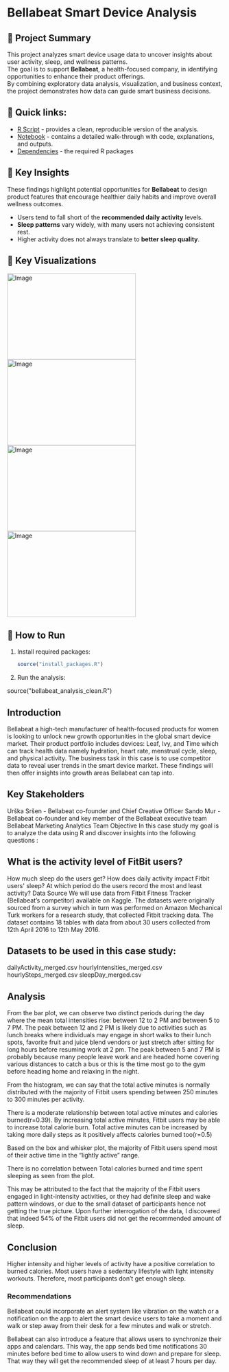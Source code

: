 # Bellabeat Smart Device Analysis

## 📌 Project Summary
This project analyzes smart device usage data to uncover insights about user activity, sleep, and wellness patterns.  
The goal is to support **Bellabeat**, a health-focused company, in identifying opportunities to enhance their product offerings.  
By combining exploratory data analysis, visualization, and business context, the project demonstrates how data can guide smart business decisions.

## 🔗 Quick links:  
- [R Script](bellabeat_analysis_clean.R)  - provides a clean, reproducible version of the analysis.
- [Notebook](how-can-a-wellness-company-play-it-smart.ipynb)  - contains a detailed walk-through with code, explanations, and outputs.
- [Dependencies](install_packages.R)  - the required R packages

## 🔑 Key Insights
These findings highlight potential opportunities for **Bellabeat** to design product features that encourage healthier daily habits and improve overall wellness outcomes.
- Users tend to fall short of the **recommended daily activity** levels.  
- **Sleep patterns** vary widely, with many users not achieving consistent rest.  
- Higher activity does not always translate to **better sleep quality**.  

## 🔑 Key Visualizations
<img width="300" height="200" alt="Image" src="https://github.com/user-attachments/assets/3e5b17b7-219c-412d-935f-59b406f1244b" />

<img width="300" height="200" alt="Image" src="https://github.com/user-attachments/assets/a3c90d1f-96c1-4a43-a4bd-e024a1ce80d8" />

<img width="300" height="200" alt="Image" src="https://github.com/user-attachments/assets/48be28e7-a861-483f-b43f-aa1deabc93bf" />

<img width="300" height="200" alt="Image" src="https://github.com/user-attachments/assets/e29a5852-e002-4261-959b-70796a597ddc" />

## 🚀 How to Run
1. Install required packages:
   ```r
   source("install_packages.R")
2. Run the analysis:

source("bellabeat_analysis_clean.R")


## Introduction
Bellabeat a high-tech manufacturer of health-focused products for women is looking to unlock new growth opportunities in the global smart device market. Their product portfolio includes devices: Leaf, Ivy, and Time which can track health data namely hydration, heart rate, menstrual cycle, sleep, and physical activity. The business task in this case is to use competitor data to reveal user trends in the smart device market. These findings will then offer insights into growth areas Bellabeat can tap into.

## Key Stakeholders
Urška Sršen - Bellabeat co-founder and Chief Creative Officer
Sando Mur - Bellabeat co-founder and key member of the Bellabeat executive team
Bellabeat Marketing Analytics Team
Objective
In this case study my goal is to analyze the data using R and discover insights into the following questions :

## What is the activity level of FitBit users?
How much sleep do the users get?
How does daily activity impact Fitbit users' sleep?
At which period do the users record the most and least activity?
Data Source
We will use data from Fitbit Fitness Tracker (Bellabeat’s competitor) available on Kaggle. The datasets were originally sourced from a survey which in turn was performed on Amazon Mechanical Turk workers for a research study, that collected Fitbit tracking data. The dataset contains 18 tables with data from about 30 users collected from 12th April 2016 to 12th May 2016.

## Datasets to be used in this case study:
dailyActivity_merged.csv
hourlyIntensities_merged.csv
hourlySteps_merged.csv
sleepDay_merged.csv

## Analysis
From the bar plot, we can observe two distinct periods during the day where the mean total intensities rise: between 12 to 2 PM and between 5 to 7 PM. The peak between 12 and 2 PM is likely due to activities such as lunch breaks where individuals may engage in short walks to their lunch spots, favorite fruit and juice blend vendors or just stretch after sitting for long hours before resuming work at 2 pm. The peak between 5 and 7 PM is probably because many people leave work and are headed home covering various distances to catch a bus or this is the time most go to the gym before heading home and relaxing in the night.

From the histogram, we can say that the total active minutes is normally distributed with the majority of Fitbit users spending between 250 minutes to 300 minutes per activity.

There is a moderate relationship between total active minutes and calories burned(r=0.39). By increasing total active minutes, Fitbit users may be able to increase total calorie burn. Total active minutes can be increased by taking more daily steps as it positively affects calories burned too(r=0.5)

Based on the box and whisker plot, the majority of Fitbit users spend most of their active time in the “lightly active” range.

There is no correlation between Total calories burned and time spent sleeping as seen from the plot.

This may be attributed to the fact that the majority of the Fitbit users engaged in light-intensity activities, or they had definite sleep and wake pattern windows, or due to the small dataset of participants hence not getting the true picture. Upon further interrogation of the data, I discovered that indeed 54% of the Fitbit users did not get the recommended amount of sleep.

## Conclusion
Higher intensity and higher levels of activity have a positive correlation to burned calories. Most users have a sedentary lifestyle with light intensity workouts. Therefore, most participants don’t get enough sleep.

### Recommendations
Bellabeat could incorporate an alert system like vibration on the watch or a notification on the app to alert the smart device users to take a moment and walk or step away from their desk for a few minutes and walk or stretch.

Bellabeat can also introduce a feature that allows users to synchronize their apps and calendars. This way, the app sends bed time notifications 30 minutes before bed time to allow users to wind down and prepare for sleep. That way they will get the recommended sleep of at least 7 hours per day.









